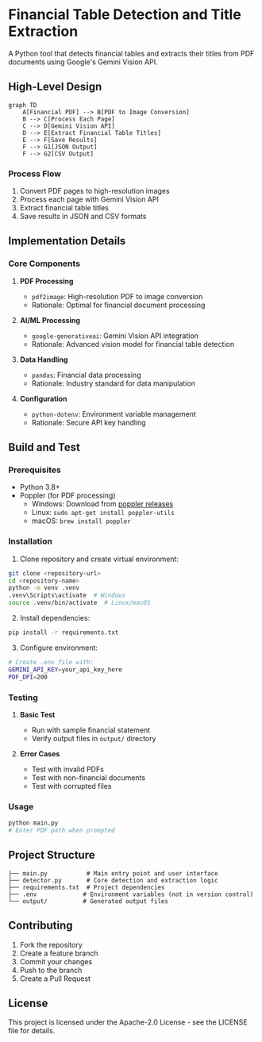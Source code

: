 # Financial Table Detection and Title Extraction

A Python tool that detects financial tables and extracts their titles from PDF documents using Google's Gemini Vision API.

## High-Level Design

```mermaid
graph TD
    A[Financial PDF] --> B[PDF to Image Conversion]
    B --> C[Process Each Page]
    C --> D[Gemini Vision API]
    D --> E[Extract Financial Table Titles]
    E --> F[Save Results]
    F --> G1[JSON Output]
    F --> G2[CSV Output]
```

### Process Flow
1. Convert PDF pages to high-resolution images
2. Process each page with Gemini Vision API
3. Extract financial table titles
4. Save results in JSON and CSV formats

## Implementation Details

### Core Components

1. **PDF Processing**
   - `pdf2image`: High-resolution PDF to image conversion
   - Rationale: Optimal for financial document processing

2. **AI/ML Processing**
   - `google-generativeai`: Gemini Vision API integration
   - Rationale: Advanced vision model for financial table detection

3. **Data Handling**
   - `pandas`: Financial data processing
   - Rationale: Industry standard for data manipulation

4. **Configuration**
   - `python-dotenv`: Environment variable management
   - Rationale: Secure API key handling

## Build and Test

### Prerequisites
- Python 3.8+
- Poppler (for PDF processing)
  - Windows: Download from [poppler releases](https://github.com/oschwartz10612/poppler-windows/releases/)
  - Linux: `sudo apt-get install poppler-utils`
  - macOS: `brew install poppler`

### Installation
1. Clone repository and create virtual environment:
```bash
git clone <repository-url>
cd <repository-name>
python -m venv .venv
.venv\Scripts\activate  # Windows
source .venv/bin/activate  # Linux/macOS
```

2. Install dependencies:
```bash
pip install -r requirements.txt
```

3. Configure environment:
```bash
# Create .env file with:
GEMINI_API_KEY=your_api_key_here
PDF_DPI=200
```

### Testing
1. **Basic Test**
   - Run with sample financial statement
   - Verify output files in `output/` directory

2. **Error Cases**
   - Test with invalid PDFs
   - Test with non-financial documents
   - Test with corrupted files

### Usage
```bash
python main.py
# Enter PDF path when prompted
```

## Project Structure

```
├── main.py           # Main entry point and user interface
├── detector.py       # Core detection and extraction logic
├── requirements.txt  # Project dependencies
├── .env             # Environment variables (not in version control)
└── output/          # Generated output files
```

## Contributing

1. Fork the repository
2. Create a feature branch
3. Commit your changes
4. Push to the branch
5. Create a Pull Request

## License

This project is licensed under the Apache-2.0 License - see the LICENSE file for details. 
